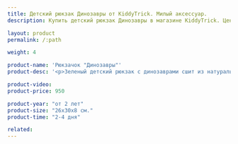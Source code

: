 ```yaml
---
title: Детский рюкзак Динозавры от KiddyTrick. Милый аксессуар.
description: Купить детский рюкзак Динозавры в магазине KiddyTrick. Цены и размеры.

layout: product
permalink: /:path

weight: 4

product-name: 'Рюкзачок "Динозавры"'
product-desc: '<p>Зеленый детский рюкзак с динозаврами сшит из натурального хлопка с принтом. Простая застежка и клапан на липучке не вызовут затруднения даже у самых маленьких детей. Регулируемые пряжки позволят подобрать нужный размер лямок. Такой рюкзачок пригодится в поездках и при прогулках - малыш сможет без труда нести свои любимые игрушки и книжки.</p>'

product-video:
product-price: 950

product-year: "от 2 лет"
product-size: "26х30х8 см."
product-time: "2-4 дня"

related:
---
```

	